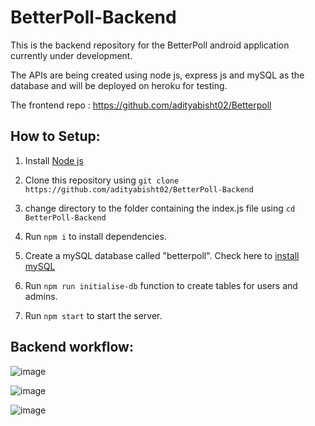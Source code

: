 # BetterPoll-Backend
This is the backend repository for the BetterPoll android application currently under development. 

The APIs are being created using node js, express js and mySQL as the database and will be deployed on heroku for testing.<br>

The frontend repo : https://github.com/adityabisht02/Betterpoll

## How to Setup:
1) Install [Node js](https://nodejs.org/en/download/)

2) Clone this repository using ```git clone https://github.com/adityabisht02/BetterPoll-Backend```

3) change directory to the folder containing the index.js file using ```cd BetterPoll-Backend```

4) Run ```npm i``` to install dependencies.

5) Create a mySQL database called "betterpoll". Check here to [install mySQL](https://dev.mysql.com/doc/mysql-getting-started/en/#mysql-getting-started-installing)

6) Run ```npm run initialise-db``` function to create tables for users and admins.

4) Run ```npm start``` to start the server.

## Backend workflow:

![image](https://user-images.githubusercontent.com/89146189/193776877-9a467561-473b-4244-a931-4047adaa3118.png)

![image](https://user-images.githubusercontent.com/89146189/193776946-5c3f4e31-d8b9-4de5-817a-903df399bb5e.png)

![image](https://user-images.githubusercontent.com/89146189/193776983-39589d16-5e10-4b75-bbf3-aba9a4968550.png)

